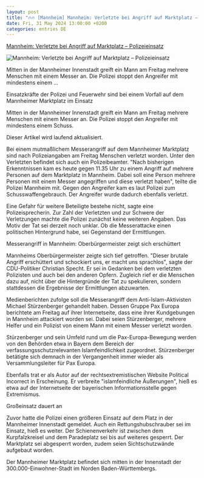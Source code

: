```yaml
---
layout: post
title: "🔥🔥 [Mannheim] Mannheim: Verletzte bei Angriff auf Marktplatz – Polizeieinsatz"
date: Fri, 31 May 2024 13:00:00 +0200
categories: entries DE
---
```

[Mannheim: Verletzte bei Angriff auf Marktplatz – Polizeieinsatz](https://www.stern.de/panorama/verbrechen/mannheim--verletzte-bei-angriff-auf-marktplatz---polizeieinsatz-34757898.html)

![Mannheim: Verletzte bei Angriff auf Marktplatz – Polizeieinsatz](https://image.stern.de/34758042/t/jK/v1/w1440/r1.7778/-/mannheim.jpg)

Mitten in der Mannheimer Innenstadt greift ein Mann am Freitag mehrere Menschen mit einem Messer an. Die Polizei stoppt den Angreifer mit mindestens einem ...

Einsatzkräfte der Polizei und Feuerwehr sind bei einem Vorfall auf dem Mannheimer Marktplatz im Einsatz

Mitten in der Mannheimer Innenstadt greift ein Mann am Freitag mehrere Menschen mit einem Messer an. Die Polizei stoppt den Angreifer mit mindestens einem Schuss.

Dieser Artikel wird laufend aktualisiert.

Bei einem mutmaßlichem Messerangriff auf dem Mannheimer Marktplatz sind nach Polizeiangaben am Freitag Menschen verletzt worden. Unter den Verletzten befindet sich auch ein Polizeibeamter. "Nach bisherigen Erkenntnissen kam es heute gegen 11.35 Uhr zu einem Angriff auf mehrere Personen auf dem Marktplatz in Mannheim. Dabei soll eine Person mehrere Personen mit einem Messer angegriffen und diese verletzt haben", teilte die Polizei Mannheim mit. Gegen den Angreifer kam es laut Polizei zum Schusswaffengebrauch. Der Angreifer wurde dadurch ebenfalls verletzt.

Eine Gefahr für weitere Beteiligte bestehe nicht, sagte eine Polizeisprecherin. Zur Zahl der Verletzten und zur Schwere der Verletzungen machte die Polizei zunächst keine weiteren Angaben. Das Motiv der Tat sei derzeit noch unklar. Ob die Messerattacke einen politischen Hintergrund habe, sei Gegenstand der Ermittlungen.

Messerangriff in Mannheim: Oberbürgermeister zeigt sich erschüttert

Mannheims Oberbürgermeister zeigte sich tief getroffen. "Dieser brutale Angriff erschüttert und schockiert uns, er macht uns sprachlos", sagte der CDU-Politiker Christian Specht. Er sei in Gedanken bei dem verletzten Polizisten und auch bei den anderen Opfern. Zugleich rief er die Menschen dazu auf, nicht über die Hintergründe der Tat zu spekulieren, sondern stattdessen die Ergebnisse der Ermittlungen abzuwarten.

Medienberichten zufolge soll die Messerangriff dem Anti-Islam-Aktivisten Michael Stürzenberger gehandelt haben. Dessen Gruppe Pax Europa berichtete am Freitag auf ihrer Internetseite, dass eine ihrer Kundgebungen in Mannheim attackiert worden sei. Dabei seien Stürzenberger, mehrere Helfer und ein Polizist von einem Mann mit einem Messer verletzt worden.

Stürzenberger und sein Umfeld rund um die Pax-Europa-Bewegung werden von den Behörden etwa in Bayern dem Bereich der verfassungsschutzrelevanten Islamfeindlichkeit zugeordnet. Stürzenberger betätigte sich demnach in der Vergangenheit immer wieder als Versammlungsleiter für Pax Europa.

Ebenfalls trat er als Autor auf der rechtsextremistischen Website Political Incorrect in Erscheinung. Er verbreite "islamfeindliche Äußerungen", hieß es etwa auf der Internetseite der bayerischen Informationsstelle gegen Extremismus.

Großeinsatz dauert an

Zuvor hatte die Polizei einen größeren Einsatz auf dem Platz in der Mannheimer Innenstadt gemeldet. Auch ein Rettungshubschrauber sei im Einsatz, hieß es weiter. Der Schienenverkehr ist zwischen dem Kurpfalzkreisel und dem Paradeplatz sei bis auf weiteres gesperrt. Der Marktplatz sei abgesperrt worden, zudem seien Sichtschutzwände aufgebaut worden.

Der Mannheimer Marktplatz befindet sich mitten in der Innenstadt der 300.000-Einwohner-Stadt im Norden Baden-Württembergs.

